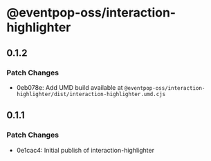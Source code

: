 # @eventpop-oss/interaction-highlighter

## 0.1.2

### Patch Changes

- 0eb078e: Add UMD build available at `@eventpop-oss/interaction-highlighter/dist/interaction-highlighter.umd.cjs`

## 0.1.1

### Patch Changes

- 0e1cac4: Initial publish of interaction-highlighter
